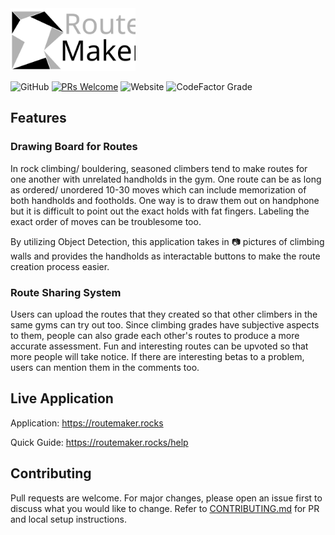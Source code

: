 <img src="https://raw.githubusercontent.com/nandium/RouteMaker/main/docs/favicon-lightmode-name.svg" width="200" />

![GitHub](https://img.shields.io/github/license/nandium/RouteMaker?style=flat-square) [![PRs Welcome](https://img.shields.io/badge/PRs-welcome-brightgreen.svg?style=flat-square)](http://makeapullrequest.com) ![Website](https://img.shields.io/website?style=flat-square&url=https%3A%2F%2Froutemaker.rocks) ![CodeFactor Grade](https://img.shields.io/codefactor/grade/github/nandium/RouteMaker?style=flat-square)

## Features

### Drawing Board for Routes

In rock climbing/ bouldering, seasoned climbers tend to make routes for one another with unrelated handholds in the gym. One route can be as long as ordered/ unordered 10-30 moves which can include memorization of both handholds and footholds. One way is to draw them out on handphone but it is difficult to point out the exact holds with fat fingers. Labeling the exact order of moves can be troublesome too.

By utilizing Object Detection, this application takes in :camera: pictures of climbing walls and provides the handholds as interactable buttons to make the route creation process easier.

### Route Sharing System

Users can upload the routes that they created so that other climbers in the same gyms can try out too. Since climbing grades have subjective aspects to them, people can also grade each other's routes to produce a more accurate assessment. Fun and interesting routes can be upvoted so that more people will take notice. If there are interesting betas to a problem, users can mention them in the comments too.

## Live Application

Application: https://routemaker.rocks

Quick Guide: https://routemaker.rocks/help

## Contributing

Pull requests are welcome. For major changes, please open an issue first to discuss what you would like to change. Refer to [CONTRIBUTING.md](CONTRIBUTING.md) for PR and local setup instructions.
